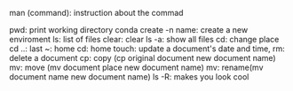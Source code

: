 man (command): instruction about the commad

pwd: print working directory
conda create -n name: create a new enviroment
ls: list of files
clear: clear
ls -a: show all files
cd: change place
cd ..: last 
~: home
cd: home
touch: update a document's date and time, 
rm: delete a document
cp: copy (cp original document new document name)
mv: move (mv document place new document name)
mv: rename(mv document name new document name)
ls -R: makes you look cool